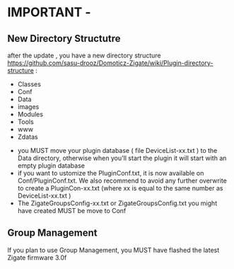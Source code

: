 # IMPORTANT - 

## New Directory Structutre
after the update , you have a new directory structure 
https://github.com/sasu-drooz/Domoticz-Zigate/wiki/Plugin-directory-structure :

 - Classes     
 - Conf
 - Data
 - images
 - Modules
 - Tools
 - www
 - Zdatas

* you MUST move your plugin database ( file DeviceList-xx.txt ) to the Data directory, otherwise when you'll start the plugin it will start with an empty plugin database
* if you want to ustomize the PluginConf.txt, it is now available on Conf/PluginConf.txt. We also recommend to avoid any further overwrite to create a PluginCon-xx.txt (where xx is equal to the same number as DeviceList-xx.txt )
* The ZigateGroupsConfig-xx.txt or ZigateGroupsConfig.txt you might have created MUST be move to Conf

## Group Management
If you plan to use Group Management, you MUST have flashed the latest Zigate firmware 3.0f
